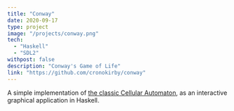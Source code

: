 ```yaml
---
title: "Conway"
date: 2020-09-17
type: project
image: "/projects/conway.png"
tech:
  - "Haskell"
  - "SDL2"
withpost: false
description: "Conway's Game of Life"
link: "https://github.com/cronokirby/conway"
---
```


A simple implementation of [the classic Cellular Automaton](https://www.wikiwand.com/en/Conway%27s_Game_of_Life), as
an interactive graphical application in Haskell.